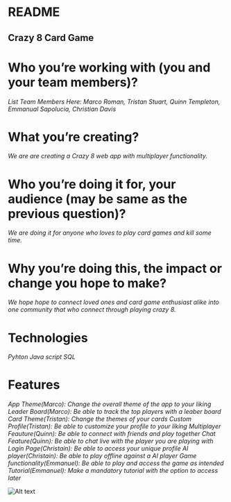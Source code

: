 # README #

## Crazy 8 Card Game ##

# Who you’re working with (you and your team members)? #
*List Team Members Here: Marco Roman, Tristan Stuart, Quinn Templeton, Emmanual Sapolucia, Christian Davis*

# What you’re creating? #
*We are are creating a Crazy 8 web app with multiplayer functionality.*

# Who you’re doing it for, your audience (may be same as the previous question)? #
*We are doing it for anyone who loves to play card games and kill some time.*

# Why you’re doing this, the impact or change you hope to make? #
*We hope hope to connect loved ones and card game enthusiast alike into one community that who connect through playing crazy 8.*

# Technologies # 
*Pyhton*
*Java script*
*SQL*

# Features # 
*App Theme(Marco): Change the overall theme of the app to your liking*
*Leader Board(Marco): Be able to track the top players with a leaber board*
*Card Theme(Tristan): Change the themes of your cards*
*Custom Profile(Tristan): Be able to customize your profile to your liking*
*Multiplayer Feauture(Quinn): Be able to connect with friends and play together*
*Chat Feature(Quinn): Be able to chat live with the player you are playing with*
*Login Page(Christain): Be able to access your unique profile*
*AI player(Christain): Be able to play offline against a AI player*
*Game functionality(Emmanuel): Be able to play and access the game as intended*
*Tutorial(Emmanuel): Make a mandatory tutorial with the option to access later*

![Alt text](https://img.women.com/images/images/000/179/050/large/screen_shot_2019-04-17_at_1.53.25_pm.png?1555534518 "Crazy 8")
